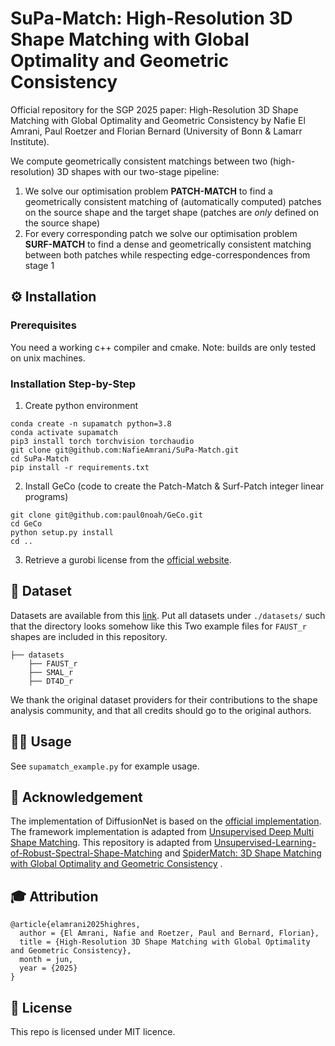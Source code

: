# SuPa-Match: High-Resolution 3D Shape Matching with Global Optimality and Geometric Consistency

Official repository for the SGP 2025 paper: High-Resolution 3D Shape Matching with Global Optimality and Geometric Consistency by Nafie El Amrani, Paul Roetzer and Florian Bernard (University of Bonn & Lamarr Institute).

 We compute geometrically consistent matchings between two (high-resolution) 3D shapes with our two-stage pipeline:
1. We solve our optimisation problem **PATCH-MATCH** to find a geometrically consistent matching of (automatically computed) patches on the source shape and the target shape (patches are *only* defined on the source shape)
2. For every corresponding patch we solve our optimisation problem **SURF-MATCH** to find a dense and geometrically consistent matching between both patches while respecting edge-correspondences from stage 1  

## ⚙️ Installation

### Prerequisites 
You need a working c++ compiler and cmake. Note: builds are only tested on unix machines.

### Installation Step-by-Step
1. Create python environment
```shell
conda create -n supamatch python=3.8
conda activate supamatch
pip3 install torch torchvision torchaudio
git clone git@github.com:NafieAmrani/SuPa-Match.git
cd SuPa-Match
pip install -r requirements.txt
```

2. Install GeCo (code to create the Patch-Match & Surf-Patch integer linear programs)
```shell
git clone git@github.com:paul0noah/GeCo.git
cd GeCo
python setup.py install
cd ..
```

3. Retrieve a gurobi license from the [official website](https://www.gurobi.com/).

## 📝 Dataset
Datasets are available from this [link](https://drive.google.com/file/d/1zbBs3NjUIBBmVebw38MC1nhu_Tpgn1gr/view). Put all datasets under `./datasets/` such that the directory looks somehow like this Two example files for `FAUST_r` shapes are included in this repository.

```
├── datasets
    ├── FAUST_r
    ├── SMAL_r
    ├── DT4D_r
```
We thank the original dataset providers for their contributions to the shape analysis community, and that all credits should go to the original authors.

## 🧑‍💻️‍ Usage
See `supamatch_example.py` for example usage.

## 🙏 Acknowledgement
The implementation of DiffusionNet is based on the [official implementation](https://github.com/nmwsharp/diffusion-net). The framework implementation is adapted from [Unsupervised Deep Multi Shape Matching](https://github.com/dongliangcao/Unsupervised-Deep-Multi-Shape-Matching). This repository is adapted from [Unsupervised-Learning-of-Robust-Spectral-Shape-Matching](https://github.com/dongliangcao/Unsupervised-Learning-of-Robust-Spectral-Shape-Matching) and [SpiderMatch: 3D Shape Matching with Global Optimality and Geometric Consistency](https://github.com/paul0noah/spider-match) .

## 🎓 Attribution
```
@article{elamrani2025highres,
  author = {El Amrani, Nafie and Roetzer, Paul and Bernard, Florian},
  title = {High-Resolution 3D Shape Matching with Global Optimality and Geometric Consistency},
  month = jun,
  year = {2025}
}
```

## 🚀 License
This repo is licensed under MIT licence.
